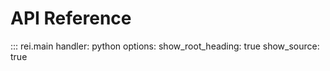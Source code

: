 # API Reference

::: rei.main
    handler: python
    options:
      show_root_heading: true
      show_source: true
